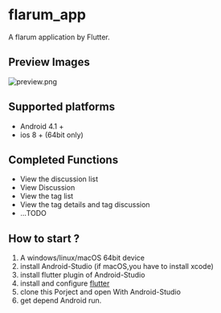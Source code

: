 # flarum_app

A flarum application by Flutter.

## Preview Images
![preview.png](https://i.loli.net/2020/07/16/g8b1m4JBH5qISdE.png)

## Supported platforms
- Android 4.1 +
- ios 8 + (64bit only)

## Completed Functions
- View the discussion list
- View Discussion
- View the tag list
- View the tag details and tag discussion  
- ...TODO

## How to start ?
1. A windows/linux/macOS 64bit device
2. install Android-Studio (if macOS,you have to install xcode)
3. install flutter plugin of Android-Studio
4. install and configure [flutter](https://flutter.dev/docs/get-started/install)
5. clone this Porject and open With Android-Studio
6. get depend Android run.